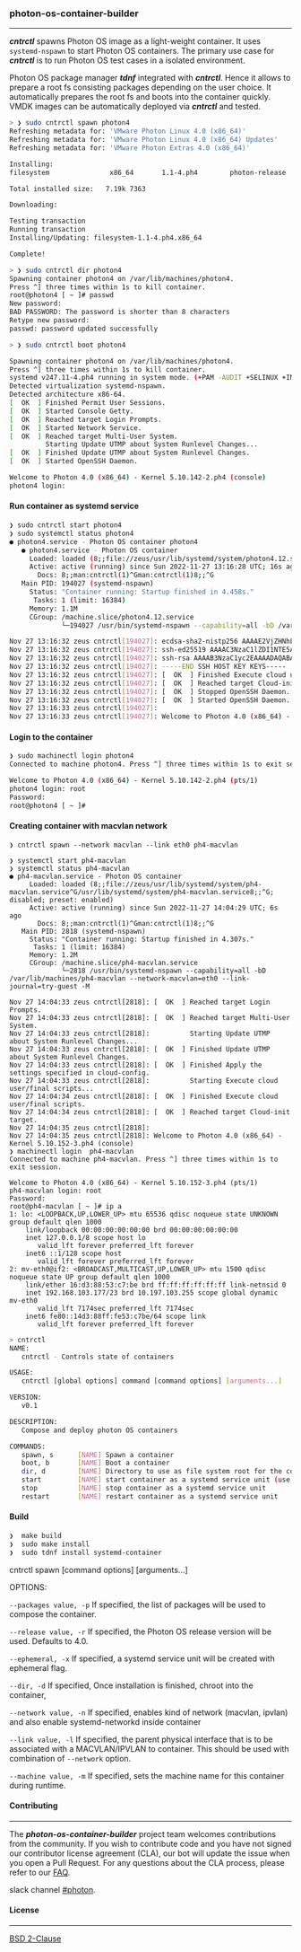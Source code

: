 ### photon-os-container-builder
----
***cntrctl*** spawns Photon OS image as a light-weight container. It uses `systemd-nspawn` to start Photon OS containers. The primary
use case for ***cntrctl*** is to run Photon OS test cases in a isolated environment.

Photon OS package manager ***tdnf*** integrated with ***cntrctl***. Hence it allows to prepare a root fs consisting packages depending on the user choice. It automatically prepares the root fs and boots into the container quickly. VMDK images can be automatically deployed via ***cntrctl*** and tested.

```bash
> ❯ sudo cntrctl spawn photon4
Refreshing metadata for: 'VMware Photon Linux 4.0 (x86_64)'
Refreshing metadata for: 'VMware Photon Linux 4.0 (x86_64) Updates'
Refreshing metadata for: 'VMware Photon Extras 4.0 (x86_64)'

Installing:
filesystem               x86_64       1.1-4.ph4        photon-release   7.19k 7363

Total installed size:   7.19k 7363

Downloading:

Testing transaction
Running transaction
Installing/Updating: filesystem-1.1-4.ph4.x86_64

Complete!
```

```bash
> ❯ sudo cntrctl dir photon4
Spawning container photon4 on /var/lib/machines/photon4.
Press ^] three times within 1s to kill container.
root@photon4 [ ~ ]# passwd
New password:
BAD PASSWORD: The password is shorter than 8 characters
Retype new password:
passwd: password updated successfully
```

```bash
> ❯ sudo cntrctl boot photon4

Spawning container photon4 on /var/lib/machines/photon4.
Press ^] three times within 1s to kill container.
systemd v247.11-4.ph4 running in system mode. (+PAM -AUDIT +SELINUX +IMA -APPARMOR +SMACK +SYSVINIT +UTMP -LIBCRYPTSETUP +GCRYPT +GNUTLS +ACL +XZ +LZ4 +ZSTD +SECCOMP +BLKID +ELFUTILS +KMOD -IDN2 -IDN -PCRE2 default-hierarchy=hybrid)
Detected virtualization systemd-nspawn.
Detected architecture x86-64.
[  OK  ] Finished Permit User Sessions.
[  OK  ] Started Console Getty.
[  OK  ] Reached target Login Prompts.
[  OK  ] Started Network Service.
[  OK  ] Reached target Multi-User System.
         Starting Update UTMP about System Runlevel Changes...
[  OK  ] Finished Update UTMP about System Runlevel Changes.
[  OK  ] Started OpenSSH Daemon.

Welcome to Photon 4.0 (x86_64) - Kernel 5.10.142-2.ph4 (console)
photon4 login:
```

#### Run container as systemd service
```bash
❯ sudo cntrctl start photon4
❯ sudo systemctl status photon4
● photon4.service - Photon OS container photon4
   ● photon4.service - Photon OS container
     Loaded: loaded (8;;file://zeus/usr/lib/systemd/system/photon4.12.service^G/usr/lib/systemd/system/photon4.12.service8;;^G; disabled; preset: enabled)
     Active: active (running) since Sun 2022-11-27 13:16:28 UTC; 16s ago
       Docs: 8;;man:cntrctl(1)^Gman:cntrctl(1)8;;^G
   Main PID: 194027 (systemd-nspawn)
     Status: "Container running: Startup finished in 4.458s."
      Tasks: 1 (limit: 16384)
     Memory: 1.1M
     CGroup: /machine.slice/photon4.12.service
             └─194027 /usr/bin/systemd-nspawn --capability=all -bD /var/lib/machines/photon4.12 --link-journal=try-guest -M

Nov 27 13:16:32 zeus cntrctl[194027]: ecdsa-sha2-nistp256 AAAAE2VjZHNhLXNoYTItbmlzdHAyNTYAAAAIbmlzdHAyNTYAAABBBBOql3dIN0eJ/4NLKSaOV7aPc9luOtpDcRWs5xs9+13vS8qVR6XIBshv3TwmUu+8NP+>
Nov 27 13:16:32 zeus cntrctl[194027]: ssh-ed25519 AAAAC3NzaC1lZDI1NTE5AAAAIOq6/QRG07DMxIzy/7/gTB0hsdJfNP5FVZyvyO5agJyq root@photon4
Nov 27 13:16:32 zeus cntrctl[194027]: ssh-rsa AAAAB3NzaC1yc2EAAAADAQABAAABgQDSE0byx3ZW75bAdhKNUohEBppQuxjWzQSoFTvZ9K6tfnoyV+qsFgh3nViT+XJWoE6fONNpdWRolNWYiyhRiu1JIsITQZTVbIM5kXN>
Nov 27 13:16:32 zeus cntrctl[194027]: -----END SSH HOST KEY KEYS-----
Nov 27 13:16:32 zeus cntrctl[194027]: [  OK  ] Finished Execute cloud user/final scripts.
Nov 27 13:16:32 zeus cntrctl[194027]: [  OK  ] Reached target Cloud-init target.
Nov 27 13:16:32 zeus cntrctl[194027]: [  OK  ] Stopped OpenSSH Daemon.
Nov 27 13:16:32 zeus cntrctl[194027]: [  OK  ] Started OpenSSH Daemon.
Nov 27 13:16:33 zeus cntrctl[194027]:
Nov 27 13:16:33 zeus cntrctl[194027]: Welcome to Photon 4.0 (x86_64) - Kernel 5.10.142-2.ph4 (console)
```
#### Login to the container
```bash
❯ sudo machinectl login photon4
Connected to machine photon4. Press ^] three times within 1s to exit session.

Welcome to Photon 4.0 (x86_64) - Kernel 5.10.142-2.ph4 (pts/1)
photon4 login: root
Password:
root@photon4 [ ~ ]#
```

#### Creating container with macvlan network
```
❯ cntrctl spawn --network macvlan --link eth0 ph4-macvlan

❯ systemctl start ph4-macvlan
❯ systemctl status ph4-macvlan
● ph4-macvlan.service - Photon OS container
     Loaded: loaded (8;;file://zeus/usr/lib/systemd/system/ph4-macvlan.service^G/usr/lib/systemd/system/ph4-macvlan.service8;;^G; disabled; preset: enabled)
     Active: active (running) since Sun 2022-11-27 14:04:29 UTC; 6s ago
       Docs: 8;;man:cntrctl(1)^Gman:cntrctl(1)8;;^G
   Main PID: 2818 (systemd-nspawn)
     Status: "Container running: Startup finished in 4.307s."
      Tasks: 1 (limit: 16384)
     Memory: 1.2M
     CGroup: /machine.slice/ph4-macvlan.service
             └─2818 /usr/bin/systemd-nspawn --capability=all -bD /var/lib/machines/ph4-macvlan --network-macvlan=eth0 --link-journal=try-guest -M

Nov 27 14:04:33 zeus cntrctl[2818]: [  OK  ] Reached target Login Prompts.
Nov 27 14:04:33 zeus cntrctl[2818]: [  OK  ] Reached target Multi-User System.
Nov 27 14:04:33 zeus cntrctl[2818]:          Starting Update UTMP about System Runlevel Changes...
Nov 27 14:04:33 zeus cntrctl[2818]: [  OK  ] Finished Update UTMP about System Runlevel Changes.
Nov 27 14:04:33 zeus cntrctl[2818]: [  OK  ] Finished Apply the settings specified in cloud-config.
Nov 27 14:04:33 zeus cntrctl[2818]:          Starting Execute cloud user/final scripts...
Nov 27 14:04:34 zeus cntrctl[2818]: [  OK  ] Finished Execute cloud user/final scripts.
Nov 27 14:04:34 zeus cntrctl[2818]: [  OK  ] Reached target Cloud-init target.
Nov 27 14:04:35 zeus cntrctl[2818]:
Nov 27 14:04:35 zeus cntrctl[2818]: Welcome to Photon 4.0 (x86_64) - Kernel 5.10.152-3.ph4 (console)
❯ machinectl login  ph4-macvlan
Connected to machine ph4-macvlan. Press ^] three times within 1s to exit session.

Welcome to Photon 4.0 (x86_64) - Kernel 5.10.152-3.ph4 (pts/1)
ph4-macvlan login: root
Password:
root@ph4-macvlan [ ~ ]# ip a
1: lo: <LOOPBACK,UP,LOWER_UP> mtu 65536 qdisc noqueue state UNKNOWN group default qlen 1000
    link/loopback 00:00:00:00:00:00 brd 00:00:00:00:00:00
    inet 127.0.0.1/8 scope host lo
       valid_lft forever preferred_lft forever
    inet6 ::1/128 scope host
       valid_lft forever preferred_lft forever
2: mv-eth0@if2: <BROADCAST,MULTICAST,UP,LOWER_UP> mtu 1500 qdisc noqueue state UP group default qlen 1000
    link/ether 16:d3:88:53:c7:be brd ff:ff:ff:ff:ff:ff link-netnsid 0
    inet 192.168.103.177/23 brd 10.197.103.255 scope global dynamic mv-eth0
       valid_lft 7174sec preferred_lft 7174sec
    inet6 fe80::14d3:88ff:fe53:c7be/64 scope link
       valid_lft forever preferred_lft forever
```

```bash
> cntrctl
NAME:
   cntrctl - Controls state of containers

USAGE:
   cntrctl [global options] command [command options] [arguments...]

VERSION:
   v0.1

DESCRIPTION:
   Compose and deploy photon OS containers

COMMANDS:
   spawn, s      [NAME] Spawn a container
   boot, b       [NAME] Boot a container
   dir, d        [NAME] Directory to use as file system root for the container
   start         [NAME] start container as a systemd service unit (use host networking)
   stop          [NAME] stop container as a systemd service unit
   restart       [NAME] restart container as a systemd service unit

```

#### Build

```bash
❯  make build
❯  sudo make install
❯  sudo tdnf install systemd-container
```

cntrctl spawn [command options] [arguments...]

OPTIONS:

   `--packages value, -p`
      If specified, the list of packages will be used to compose the container.

   `--release value, -r`
      If specified, the Photon OS release version will be used. Defaults to 4.0.

   `--ephemeral, -x`
      If specified, a systemd service unit will be created with ephemeral flag.

   `--dir, -d`
      If specified, Once installation is finished, chroot into the container,

   `--network value, -n`
       If specified, enables kind of network (macvlan, ipvlan) and also enable systemd-networkd inside container

   `--link value, -l`
      If specified, the parent physical interface that is to be associated with a MACVLAN/IPVLAN to container. This
      should be used with combination of `--network` option.

   `--machine value, -m`
       If specified, sets the machine name for this container during runtime.


#### Contributing
----

The ***photon-os-container-builder*** project team welcomes contributions from the community. If you wish to contribute code and you have not signed our contributor license agreement (CLA), our bot will update the issue when you open a Pull Request. For any questions about the CLA process, please refer to our [FAQ](https://cla.vmware.com/faq).

slack channel [#photon](https://code.vmware.com/web/code/join).

#### License
----

[BSD 2-Clause](https://spdx.org/licenses/BSD-2-Clause.html)

